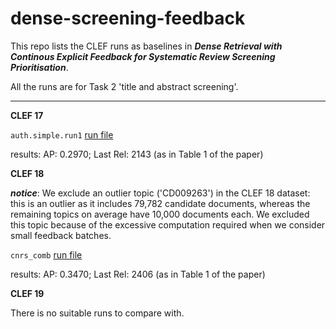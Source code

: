 # dense-screening-feedback

This repo lists the CLEF runs as baselines in ***Dense Retrieval with Continous Explicit Feedback for Systematic Review Screening Prioritisation***.

All the runs are for Task 2 'title and abstract screening'.
____
**CLEF 17**

`auth.simple.run1` 
[run file](https://github.com/CLEF-TAR/tar/blob/master/2017-TAR/participant-runs/AUTH/simple-eval/run-1)

results: AP: 0.2970; Last Rel: 2143 (as in Table 1 of the paper)

**CLEF 18**

***notice***: We exclude an outlier topic ('CD009263') in the CLEF 18 dataset: this is an outlier as it includes 79,782 candidate documents, whereas the remaining topics on average have 10,000 documents each. We excluded this topic because of the excessive computation required when we consider small feedback batches.

`cnrs_comb`
[run file](https://github.com/CLEF-TAR/tar/blob/master/2018-TAR/participant-runs/CNRS/cnrs_combined_ALL.task2)

results: AP: 0.3470; Last Rel: 2406 (as in Table 1 of the paper)


**CLEF 19**

There is no suitable runs to compare with.

